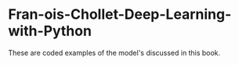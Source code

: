 # Fran-ois-Chollet-Deep-Learning-with-Python

These are coded examples of the model's discussed in this book.

